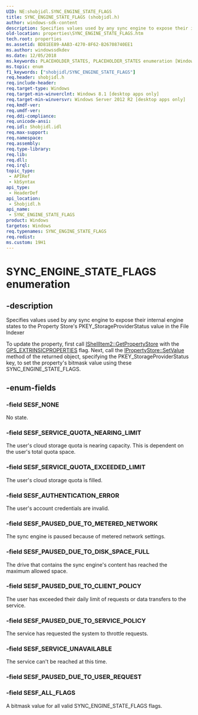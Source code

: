 ```yaml
---
UID: NE:shobjidl.SYNC_ENGINE_STATE_FLAGS
title: SYNC_ENGINE_STATE_FLAGS (shobjidl.h)
author: windows-sdk-content
description: Specifies values used by any sync engine to expose their internal engine states to the Property Store's PKEY_StorageProviderStatus value in the File Indexer To update the property, first call IShellItem2::GetPropertyStore with the GPS_EXTRINSICPROPERTIES flag. Next, call the IPropertyStore::SetValue method of the returned object, specifying the PKEY_StorageProviderStatus key, to set the property's bitmask value using these SYNC_ENGINE_STATE_FLAGS.
old-location: properties\SYNC_ENGINE_STATE_FLAGS.htm
tech.root: properties
ms.assetid: BD81EE89-AAB3-4270-8F62-B26708740EE1
ms.author: windowssdkdev
ms.date: 12/05/2018
ms.keywords: PLACEHOLDER_STATES, PLACEHOLDER_STATES enumeration [Windows Properties], SESF_ALL_FLAGS, SESF_AUTHENTICATION_ERROR, SESF_NONE, SESF_PAUSED_DUE_TO_CLIENT_POLICY, SESF_PAUSED_DUE_TO_DISK_SPACE_FULL, SESF_PAUSED_DUE_TO_METERED_NETWORK, SESF_PAUSED_DUE_TO_SERVICE_POLICY, SESF_SERVICE_QUOTA_EXCEEDED_LIMIT, SESF_SERVICE_QUOTA_NEARING_LIMIT, SESF_SERVICE_UNAVAILABLE, SYNC_ENGINE_STATE_FLAGS, properties.SYNC_ENGINE_STATE_FLAGS, shobjidl/PLACEHOLDER_STATES, shobjidl/SESF_ALL_FLAGS, shobjidl/SESF_AUTHENTICATION_ERROR, shobjidl/SESF_NONE, shobjidl/SESF_PAUSED_DUE_TO_CLIENT_POLICY, shobjidl/SESF_PAUSED_DUE_TO_DISK_SPACE_FULL, shobjidl/SESF_PAUSED_DUE_TO_METERED_NETWORK, shobjidl/SESF_PAUSED_DUE_TO_SERVICE_POLICY, shobjidl/SESF_SERVICE_QUOTA_EXCEEDED_LIMIT, shobjidl/SESF_SERVICE_QUOTA_NEARING_LIMIT, shobjidl/SESF_SERVICE_UNAVAILABLE
ms.topic: enum
f1_keywords: ["shobjidl/SYNC_ENGINE_STATE_FLAGS"]
req.header: shobjidl.h
req.include-header: 
req.target-type: Windows
req.target-min-winverclnt: Windows 8.1 [desktop apps only]
req.target-min-winversvr: Windows Server 2012 R2 [desktop apps only]
req.kmdf-ver: 
req.umdf-ver: 
req.ddi-compliance: 
req.unicode-ansi: 
req.idl: Shobjidl.idl
req.max-support: 
req.namespace: 
req.assembly: 
req.type-library: 
req.lib: 
req.dll: 
req.irql: 
topic_type:
 - APIRef
 - kbSyntax
api_type:
 - HeaderDef
api_location:
 - Shobjidl.h
api_name:
 - SYNC_ENGINE_STATE_FLAGS
product: Windows
targetos: Windows
req.typenames: SYNC_ENGINE_STATE_FLAGS
req.redist: 
ms.custom: 19H1
---
```


# SYNC_ENGINE_STATE_FLAGS enumeration


## -description


Specifies values used by any sync engine to expose their internal engine states to the Property Store's PKEY_StorageProviderStatus value in the File Indexer 

            

To update the property, first call <a href="https://docs.microsoft.com/windows/desktop/api/shobjidl_core/nf-shobjidl_core-ishellitem2-getpropertystore">IShellItem2::GetPropertyStore</a> with the <a href="https://docs.microsoft.com/windows/desktop/api/propsys/ne-propsys-getpropertystoreflags">GPS_EXTRINSICPROPERTIES</a> flag. Next, call the <a href="https://docs.microsoft.com/previous-versions/windows/desktop/legacy/bb761475(v=vs.85)">IPropertyStore::SetValue</a> method of the returned object, specifying the PKEY_StorageProviderStatus key, to set the property's bitmask value using these SYNC_ENGINE_STATE_FLAGS.


## -enum-fields




### -field SESF_NONE

No state.


### -field SESF_SERVICE_QUOTA_NEARING_LIMIT

The user's cloud storage quota is nearing capacity. This is dependent on the user's total quota space.


### -field SESF_SERVICE_QUOTA_EXCEEDED_LIMIT

The user's cloud storage quota is filled.


### -field SESF_AUTHENTICATION_ERROR

The user's account credentials are invalid.


### -field SESF_PAUSED_DUE_TO_METERED_NETWORK

The sync engine is paused because of metered network settings.


### -field SESF_PAUSED_DUE_TO_DISK_SPACE_FULL

The drive that contains the sync engine's content has reached the maximum allowed space.


### -field SESF_PAUSED_DUE_TO_CLIENT_POLICY

The user has exceeded their daily limit of requests or data transfers to the service.


### -field SESF_PAUSED_DUE_TO_SERVICE_POLICY

The service has requested the system to throttle requests.


### -field SESF_SERVICE_UNAVAILABLE

The service can't be reached at this time.


### -field SESF_PAUSED_DUE_TO_USER_REQUEST


### -field SESF_ALL_FLAGS

A bitmask value for all valid SYNC_ENGINE_STATE_FLAGS flags.

